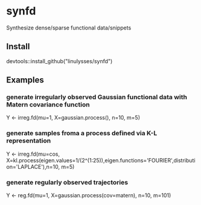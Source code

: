 # synfd
Synthesize dense/sparse functional data/snippets

## Install
devtools::install_github("linulysses/synfd")

## Examples

### generate irregularly observed Gaussian functional data with Matern covariance function
Y <- irreg.fd(mu=1, X=gaussian.process(), n=10, m=5)

### generate samples froma a process defined via K-L representation
Y <- irreg.fd(mu=cos, X=kl.process(eigen.values=1/(2^(1:25)),eigen.functions='FOURIER',distribution='LAPLACE'),n=10, m=5)

### generate regularly observed trajectories
Y <- reg.fd(mu=1, X=gaussian.process(cov=matern), n=10, m=101)
